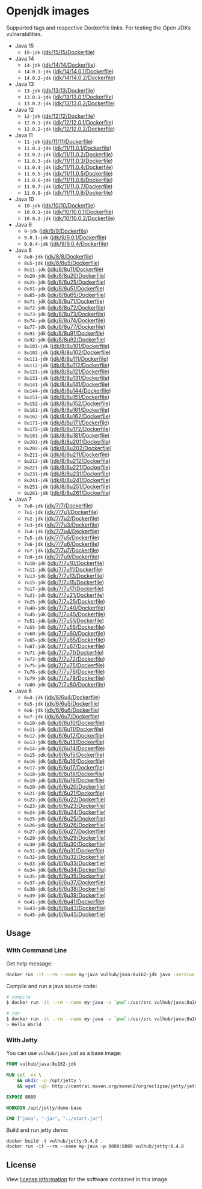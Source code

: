 # Openjdk images

Supported tags and respective Dockerfile links. For testing the Open JDKs vulnerabilities.

- Java 15
    - `15-jdk` ([jdk/15/15/Dockerfile](https://github.com/vulhub/java/blob/master/jdk/15/15/Dockerfile))
- Java 14
    - `14-jdk` ([jdk/14/14/Dockerfile](https://github.com/vulhub/java/blob/master/jdk/14/14/Dockerfile))
    - `14.0.1-jdk` ([jdk/14/14.0.1/Dockerfile](https://github.com/vulhub/java/blob/master/jdk/14/14.0.1/Dockerfile))
    - `14.0.2-jdk` ([jdk/14/14.0.2/Dockerfile](https://github.com/vulhub/java/blob/master/jdk/14/14.0.2/Dockerfile))
- Java 13
    - `13-jdk` ([jdk/13/13/Dockerfile](https://github.com/vulhub/java/blob/master/jdk/13/13/Dockerfile))
    - `13.0.1-jdk` ([jdk/13/13.0.1/Dockerfile](https://github.com/vulhub/java/blob/master/jdk/13/13.0.1/Dockerfile))
    - `13.0.2-jdk` ([jdk/13/13.0.2/Dockerfile](https://github.com/vulhub/java/blob/master/jdk/13/13.0.2/Dockerfile))
- Java 12
    - `12-jdk` ([jdk/12/12/Dockerfile](https://github.com/vulhub/java/blob/master/jdk/12/12/Dockerfile))
    - `12.0.1-jdk` ([jdk/12/12.0.1/Dockerfile](https://github.com/vulhub/java/blob/master/jdk/12/12.0.1/Dockerfile))
    - `12.0.2-jdk` ([jdk/12/12.0.2/Dockerfile](https://github.com/vulhub/java/blob/master/jdk/12/12.0.2/Dockerfile))
- Java 11
    - `11-jdk` ([jdk/11/11/Dockerfile](https://github.com/vulhub/java/blob/master/jdk/11/11/Dockerfile))
    - `11.0.1-jdk` ([jdk/11/11.0.1/Dockerfile](https://github.com/vulhub/java/blob/master/jdk/11/11.0.1/Dockerfile))
    - `11.0.2-jdk` ([jdk/11/11.0.2/Dockerfile](https://github.com/vulhub/java/blob/master/jdk/11/11.0.2/Dockerfile))
    - `11.0.3-jdk` ([jdk/11/11.0.3/Dockerfile](https://github.com/vulhub/java/blob/master/jdk/11/11.0.3/Dockerfile))
    - `11.0.4-jdk` ([jdk/11/11.0.4/Dockerfile](https://github.com/vulhub/java/blob/master/jdk/11/11.0.4/Dockerfile))
    - `11.0.5-jdk` ([jdk/11/11.0.5/Dockerfile](https://github.com/vulhub/java/blob/master/jdk/11/11.0.5/Dockerfile))
    - `11.0.6-jdk` ([jdk/11/11.0.6/Dockerfile](https://github.com/vulhub/java/blob/master/jdk/11/11.0.6/Dockerfile))
    - `11.0.7-jdk` ([jdk/11/11.0.7/Dockerfile](https://github.com/vulhub/java/blob/master/jdk/11/11.0.7/Dockerfile))
    - `11.0.8-jdk` ([jdk/11/11.0.8/Dockerfile](https://github.com/vulhub/java/blob/master/jdk/11/11.0.8/Dockerfile))
- Java 10
    - `10-jdk` ([jdk/10/10/Dockerfile](https://github.com/vulhub/java/blob/master/jdk/10/10/Dockerfile))
    - `10.0.1-jdk` ([jdk/10/10.0.1/Dockerfile](https://github.com/vulhub/java/blob/master/jdk/10/10.0.1/Dockerfile))
    - `10.0.2-jdk` ([jdk/10/10.0.2/Dockerfile](https://github.com/vulhub/java/blob/master/jdk/10/10.0.2/Dockerfile))
- Java 9
    - `9-jdk` ([jdk/9/9/Dockerfile](https://github.com/vulhub/java/blob/master/jdk/9/9/Dockerfile))
    - `9.0.1-jdk` ([jdk/9/9.0.1/Dockerfile](https://github.com/vulhub/java/blob/master/jdk/9/9.0.1/Dockerfile))
    - `9.0.4-jdk` ([jdk/9/9.0.4/Dockerfile](https://github.com/vulhub/java/blob/master/jdk/9/9.0.4/Dockerfile))
- Java 8
    - `8u0-jdk` ([jdk/8/8/Dockerfile](https://github.com/vulhub/java/blob/master/jdk/8/8/Dockerfile))
    - `8u5-jdk` ([jdk/8/8u5/Dockerfile](https://github.com/vulhub/java/blob/master/jdk/8/8u5/Dockerfile))
    - `8u11-jdk` ([jdk/8/8u11/Dockerfile](https://github.com/vulhub/java/blob/master/jdk/8/8u11/Dockerfile))
    - `8u20-jdk` ([jdk/8/8u20/Dockerfile](https://github.com/vulhub/java/blob/master/jdk/8/8u20/Dockerfile))
    - `8u25-jdk` ([jdk/8/8u25/Dockerfile](https://github.com/vulhub/java/blob/master/jdk/8/8u25/Dockerfile))
    - `8u51-jdk` ([jdk/8/8u51/Dockerfile](https://github.com/vulhub/java/blob/master/jdk/8/8u51/Dockerfile))
    - `8u65-jdk` ([jdk/8/8u65/Dockerfile](https://github.com/vulhub/java/blob/master/jdk/8/8u65/Dockerfile))
    - `8u71-jdk` ([jdk/8/8u71/Dockerfile](https://github.com/vulhub/java/blob/master/jdk/8/8u71/Dockerfile))
    - `8u72-jdk` ([jdk/8/8u72/Dockerfile](https://github.com/vulhub/java/blob/master/jdk/8/8u72/Dockerfile))
    - `8u73-jdk` ([jdk/8/8u73/Dockerfile](https://github.com/vulhub/java/blob/master/jdk/8/8u73/Dockerfile))
    - `8u74-jdk` ([jdk/8/8u74/Dockerfile](https://github.com/vulhub/java/blob/master/jdk/8/8u74/Dockerfile))
    - `8u77-jdk` ([jdk/8/8u77/Dockerfile](https://github.com/vulhub/java/blob/master/jdk/8/8u77/Dockerfile))
    - `8u91-jdk` ([jdk/8/8u91/Dockerfile](https://github.com/vulhub/java/blob/master/jdk/8/8u91/Dockerfile))
    - `8u92-jdk` ([jdk/8/8u92/Dockerfile](https://github.com/vulhub/java/blob/master/jdk/8/8u92/Dockerfile))
    - `8u101-jdk` ([jdk/8/8u101/Dockerfile](https://github.com/vulhub/java/blob/master/jdk/8/8u101/Dockerfile))
    - `8u102-jdk` ([jdk/8/8u102/Dockerfile](https://github.com/vulhub/java/blob/master/jdk/8/8u102/Dockerfile))
    - `8u111-jdk` ([jdk/8/8u111/Dockerfile](https://github.com/vulhub/java/blob/master/jdk/8/8u111/Dockerfile))
    - `8u112-jdk` ([jdk/8/8u112/Dockerfile](https://github.com/vulhub/java/blob/master/jdk/8/8u112/Dockerfile))
    - `8u121-jdk` ([jdk/8/8u121/Dockerfile](https://github.com/vulhub/java/blob/master/jdk/8/8u121/Dockerfile))
    - `8u131-jdk` ([jdk/8/8u131/Dockerfile](https://github.com/vulhub/java/blob/master/jdk/8/8u131/Dockerfile))
    - `8u141-jdk` ([jdk/8/8u141/Dockerfile](https://github.com/vulhub/java/blob/master/jdk/8/8u141/Dockerfile))
    - `8u144-jdk` ([jdk/8/8u144/Dockerfile](https://github.com/vulhub/java/blob/master/jdk/8/8u144/Dockerfile))
    - `8u151-jdk` ([jdk/8/8u151/Dockerfile](https://github.com/vulhub/java/blob/master/jdk/8/8u151/Dockerfile))
    - `8u152-jdk` ([jdk/8/8u152/Dockerfile](https://github.com/vulhub/java/blob/master/jdk/8/8u152/Dockerfile))
    - `8u161-jdk` ([jdk/8/8u161/Dockerfile](https://github.com/vulhub/java/blob/master/jdk/8/8u161/Dockerfile))
    - `8u162-jdk` ([jdk/8/8u162/Dockerfile](https://github.com/vulhub/java/blob/master/jdk/8/8u162/Dockerfile))
    - `8u171-jdk` ([jdk/8/8u171/Dockerfile](https://github.com/vulhub/java/blob/master/jdk/8/8u171/Dockerfile))
    - `8u172-jdk` ([jdk/8/8u172/Dockerfile](https://github.com/vulhub/java/blob/master/jdk/8/8u172/Dockerfile))
    - `8u181-jdk` ([jdk/8/8u181/Dockerfile](https://github.com/vulhub/java/blob/master/jdk/8/8u181/Dockerfile))
    - `8u201-jdk` ([jdk/8/8u201/Dockerfile](https://github.com/vulhub/java/blob/master/jdk/8/8u201/Dockerfile))
    - `8u202-jdk` ([jdk/8/8u202/Dockerfile](https://github.com/vulhub/java/blob/master/jdk/8/8u202/Dockerfile))
    - `8u211-jdk` ([jdk/8/8u211/Dockerfile](https://github.com/vulhub/java/blob/master/jdk/8/8u211/Dockerfile))
    - `8u212-jdk` ([jdk/8/8u212/Dockerfile](https://github.com/vulhub/java/blob/master/jdk/8/8u212/Dockerfile))
    - `8u221-jdk` ([jdk/8/8u221/Dockerfile](https://github.com/vulhub/java/blob/master/jdk/8/8u221/Dockerfile))
    - `8u231-jdk` ([jdk/8/8u231/Dockerfile](https://github.com/vulhub/java/blob/master/jdk/8/8u231/Dockerfile))
    - `8u241-jdk` ([jdk/8/8u241/Dockerfile](https://github.com/vulhub/java/blob/master/jdk/8/8u241/Dockerfile))
    - `8u251-jdk` ([jdk/8/8u251/Dockerfile](https://github.com/vulhub/java/blob/master/jdk/8/8u251/Dockerfile))
    - `8u261-jdk` ([jdk/8/8u261/Dockerfile](https://github.com/vulhub/java/blob/master/jdk/8/8u261/Dockerfile))
- Java 7
    - `7u0-jdk` ([jdk/7/7/Dockerfile](https://github.com/vulhub/java/blob/master/jdk/7/7/Dockerfile))
    - `7u1-jdk` ([jdk/7/7u1/Dockerfile](https://github.com/vulhub/java/blob/master/jdk/7/7u1/Dockerfile))
    - `7u2-jdk` ([jdk/7/7u2/Dockerfile](https://github.com/vulhub/java/blob/master/jdk/7/7u2/Dockerfile))
    - `7u3-jdk` ([jdk/7/7u3/Dockerfile](https://github.com/vulhub/java/blob/master/jdk/7/7u3/Dockerfile))
    - `7u4-jdk` ([jdk/7/7u4/Dockerfile](https://github.com/vulhub/java/blob/master/jdk/7/7u4/Dockerfile))
    - `7u5-jdk` ([jdk/7/7u5/Dockerfile](https://github.com/vulhub/java/blob/master/jdk/7/7u5/Dockerfile))
    - `7u6-jdk` ([jdk/7/7u6/Dockerfile](https://github.com/vulhub/java/blob/master/jdk/7/7u6/Dockerfile))
    - `7u7-jdk` ([jdk/7/7u7/Dockerfile](https://github.com/vulhub/java/blob/master/jdk/7/7u7/Dockerfile))
    - `7u9-jdk` ([jdk/7/7u9/Dockerfile](https://github.com/vulhub/java/blob/master/jdk/7/7u9/Dockerfile))
    - `7u10-jdk` ([jdk/7/7u10/Dockerfile](https://github.com/vulhub/java/blob/master/jdk/7/7u10/Dockerfile))
    - `7u11-jdk` ([jdk/7/7u11/Dockerfile](https://github.com/vulhub/java/blob/master/jdk/7/7u11/Dockerfile))
    - `7u13-jdk` ([jdk/7/7u13/Dockerfile](https://github.com/vulhub/java/blob/master/jdk/7/7u13/Dockerfile))
    - `7u15-jdk` ([jdk/7/7u15/Dockerfile](https://github.com/vulhub/java/blob/master/jdk/7/7u15/Dockerfile))
    - `7u17-jdk` ([jdk/7/7u17/Dockerfile](https://github.com/vulhub/java/blob/master/jdk/7/7u17/Dockerfile))
    - `7u21-jdk` ([jdk/7/7u21/Dockerfile](https://github.com/vulhub/java/blob/master/jdk/7/7u21/Dockerfile))
    - `7u25-jdk` ([jdk/7/7u25/Dockerfile](https://github.com/vulhub/java/blob/master/jdk/7/7u25/Dockerfile))
    - `7u40-jdk` ([jdk/7/7u40/Dockerfile](https://github.com/vulhub/java/blob/master/jdk/7/7u40/Dockerfile))
    - `7u45-jdk` ([jdk/7/7u45/Dockerfile](https://github.com/vulhub/java/blob/master/jdk/7/7u45/Dockerfile))
    - `7u51-jdk` ([jdk/7/7u51/Dockerfile](https://github.com/vulhub/java/blob/master/jdk/7/7u51/Dockerfile))
    - `7u55-jdk` ([jdk/7/7u55/Dockerfile](https://github.com/vulhub/java/blob/master/jdk/7/7u55/Dockerfile))
    - `7u60-jdk` ([jdk/7/7u60/Dockerfile](https://github.com/vulhub/java/blob/master/jdk/7/7u60/Dockerfile))
    - `7u65-jdk` ([jdk/7/7u65/Dockerfile](https://github.com/vulhub/java/blob/master/jdk/7/7u65/Dockerfile))
    - `7u67-jdk` ([jdk/7/7u67/Dockerfile](https://github.com/vulhub/java/blob/master/jdk/7/7u67/Dockerfile))
    - `7u71-jdk` ([jdk/7/7u71/Dockerfile](https://github.com/vulhub/java/blob/master/jdk/7/7u71/Dockerfile))
    - `7u72-jdk` ([jdk/7/7u72/Dockerfile](https://github.com/vulhub/java/blob/master/jdk/7/7u72/Dockerfile))
    - `7u75-jdk` ([jdk/7/7u75/Dockerfile](https://github.com/vulhub/java/blob/master/jdk/7/7u75/Dockerfile))
    - `7u76-jdk` ([jdk/7/7u76/Dockerfile](https://github.com/vulhub/java/blob/master/jdk/7/7u76/Dockerfile))
    - `7u79-jdk` ([jdk/7/7u79/Dockerfile](https://github.com/vulhub/java/blob/master/jdk/7/7u79/Dockerfile))
    - `7u80-jdk` ([jdk/7/7u80/Dockerfile](https://github.com/vulhub/java/blob/master/jdk/7/7u80/Dockerfile))
- Java 6
    - `6u4-jdk` ([jdk/6/6u4/Dockerfile](https://github.com/vulhub/java/blob/master/jdk/6/6u4/Dockerfile))
    - `6u5-jdk` ([jdk/6/6u5/Dockerfile](https://github.com/vulhub/java/blob/master/jdk/6/6u5/Dockerfile))
    - `6u6-jdk` ([jdk/6/6u6/Dockerfile](https://github.com/vulhub/java/blob/master/jdk/6/6u6/Dockerfile))
    - `6u7-jdk` ([jdk/6/6u7/Dockerfile](https://github.com/vulhub/java/blob/master/jdk/6/6u7/Dockerfile))
    - `6u10-jdk` ([jdk/6/6u10/Dockerfile](https://github.com/vulhub/java/blob/master/jdk/6/6u10/Dockerfile))
    - `6u11-jdk` ([jdk/6/6u11/Dockerfile](https://github.com/vulhub/java/blob/master/jdk/6/6u11/Dockerfile))
    - `6u12-jdk` ([jdk/6/6u12/Dockerfile](https://github.com/vulhub/java/blob/master/jdk/6/6u12/Dockerfile))
    - `6u13-jdk` ([jdk/6/6u13/Dockerfile](https://github.com/vulhub/java/blob/master/jdk/6/6u13/Dockerfile))
    - `6u14-jdk` ([jdk/6/6u14/Dockerfile](https://github.com/vulhub/java/blob/master/jdk/6/6u14/Dockerfile))
    - `6u15-jdk` ([jdk/6/6u15/Dockerfile](https://github.com/vulhub/java/blob/master/jdk/6/6u15/Dockerfile))
    - `6u16-jdk` ([jdk/6/6u16/Dockerfile](https://github.com/vulhub/java/blob/master/jdk/6/6u16/Dockerfile))
    - `6u17-jdk` ([jdk/6/6u17/Dockerfile](https://github.com/vulhub/java/blob/master/jdk/6/6u17/Dockerfile))
    - `6u18-jdk` ([jdk/6/6u18/Dockerfile](https://github.com/vulhub/java/blob/master/jdk/6/6u18/Dockerfile))
    - `6u19-jdk` ([jdk/6/6u19/Dockerfile](https://github.com/vulhub/java/blob/master/jdk/6/6u19/Dockerfile))
    - `6u20-jdk` ([jdk/6/6u20/Dockerfile](https://github.com/vulhub/java/blob/master/jdk/6/6u20/Dockerfile))
    - `6u21-jdk` ([jdk/6/6u21/Dockerfile](https://github.com/vulhub/java/blob/master/jdk/6/6u21/Dockerfile))
    - `6u22-jdk` ([jdk/6/6u22/Dockerfile](https://github.com/vulhub/java/blob/master/jdk/6/6u22/Dockerfile))
    - `6u23-jdk` ([jdk/6/6u23/Dockerfile](https://github.com/vulhub/java/blob/master/jdk/6/6u23/Dockerfile))
    - `6u24-jdk` ([jdk/6/6u24/Dockerfile](https://github.com/vulhub/java/blob/master/jdk/6/6u24/Dockerfile))
    - `6u25-jdk` ([jdk/6/6u25/Dockerfile](https://github.com/vulhub/java/blob/master/jdk/6/6u25/Dockerfile))
    - `6u26-jdk` ([jdk/6/6u26/Dockerfile](https://github.com/vulhub/java/blob/master/jdk/6/6u26/Dockerfile))
    - `6u27-jdk` ([jdk/6/6u27/Dockerfile](https://github.com/vulhub/java/blob/master/jdk/6/6u27/Dockerfile))
    - `6u29-jdk` ([jdk/6/6u29/Dockerfile](https://github.com/vulhub/java/blob/master/jdk/6/6u29/Dockerfile))
    - `6u30-jdk` ([jdk/6/6u30/Dockerfile](https://github.com/vulhub/java/blob/master/jdk/6/6u30/Dockerfile))
    - `6u31-jdk` ([jdk/6/6u31/Dockerfile](https://github.com/vulhub/java/blob/master/jdk/6/6u31/Dockerfile))
    - `6u32-jdk` ([jdk/6/6u32/Dockerfile](https://github.com/vulhub/java/blob/master/jdk/6/6u32/Dockerfile))
    - `6u33-jdk` ([jdk/6/6u33/Dockerfile](https://github.com/vulhub/java/blob/master/jdk/6/6u33/Dockerfile))
    - `6u34-jdk` ([jdk/6/6u34/Dockerfile](https://github.com/vulhub/java/blob/master/jdk/6/6u34/Dockerfile))
    - `6u35-jdk` ([jdk/6/6u35/Dockerfile](https://github.com/vulhub/java/blob/master/jdk/6/6u35/Dockerfile))
    - `6u37-jdk` ([jdk/6/6u37/Dockerfile](https://github.com/vulhub/java/blob/master/jdk/6/6u37/Dockerfile))
    - `6u38-jdk` ([jdk/6/6u38/Dockerfile](https://github.com/vulhub/java/blob/master/jdk/6/6u38/Dockerfile))
    - `6u39-jdk` ([jdk/6/6u39/Dockerfile](https://github.com/vulhub/java/blob/master/jdk/6/6u39/Dockerfile))
    - `6u41-jdk` ([jdk/6/6u41/Dockerfile](https://github.com/vulhub/java/blob/master/jdk/6/6u41/Dockerfile))
    - `6u43-jdk` ([jdk/6/6u43/Dockerfile](https://github.com/vulhub/java/blob/master/jdk/6/6u43/Dockerfile))
    - `6u45-jdk` ([jdk/6/6u45/Dockerfile](https://github.com/vulhub/java/blob/master/jdk/6/6u45/Dockerfile))

## Usage

### With Command Line

Get help message:

```bash
docker run -it --rm --name my-java vulhub/java:8u162-jdk java -version
```

Compile and run a java source code:

```bash
# compile
$ docker run -it --rm --name my-java -v `pwd`:/usr/src vulhub/java:8u162-jdk javac /usr/src/HelloWorld.java

# run
$ docker run -it --rm --name my-java -v `pwd`:/usr/src vulhub/java:8u162-jdk java -classpath /usr/src HelloWorld
> Hello World
```

### With Jetty

You can use `vulhub/java` just as a base image:

```dockerfile
FROM vulhub/java:8u162-jdk

RUN set -ex \
    && mkdir -p /opt/jetty \
    && wget -qO- http://central.maven.org/maven2/org/eclipse/jetty/jetty-distribution/9.4.8.v20171121/jetty-distribution-9.4.8.v20171121.tar.gz | tar xz -C /opt/jetty --strip-components=1

EXPOSE 8080

WORKDIR /opt/jetty/demo-base

CMD ["java", "-jar", "../start.jar"]
```

Build and run jetty demo:

```
docker build -t vulhub/jetty:9.4.8 .
docker run -it --rm --name my-java -p 8080:8080 vulhub/jetty:9.4.8
```

## License

View [license information](http://openjdk.java.net/legal/gplv2+ce.html) for the software contained in this image.

